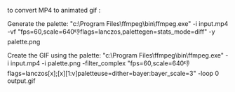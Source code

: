 to convert MP4 to animated gif :

Generate the palette:
"c:\Program Files\ffmpeg\bin\ffmpeg.exe" -i input.mp4 -vf "fps=60,scale=640:-1:flags=lanczos,palettegen=stats_mode=diff" -y palette.png

Create the GIF using the palette:
"c:\Program Files\ffmpeg\bin\ffmpeg.exe" -i input.mp4 -i palette.png -filter_complex "fps=60,scale=640:-1:flags=lanczos[x];[x][1:v]paletteuse=dither=bayer:bayer_scale=3" -loop 0 output.gif
